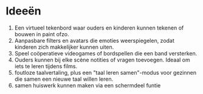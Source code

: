 # Ideeën

1. Een virtueel tekenbord waar ouders en kinderen kunnen tekenen of bouwen in paint ofzo.
2. Aanpasbare filters en avatars die emoties weerspiegelen, zodat kinderen zich makkelijker kunnen uiten.
3. Speel coöperatieve videogames of bordspellen die een band versterken.
4. Ouders kunnen bij elke scène notities of vragen toevoegen. Ideaal om iets te leren tijdens films.
5. foutloze taalvertaling, plus een "taal leren samen"-modus voor gezinnen die samen een nieuwe taal willen leren.
6. samen huiswerk kunnen maken via een schermdeel funtie